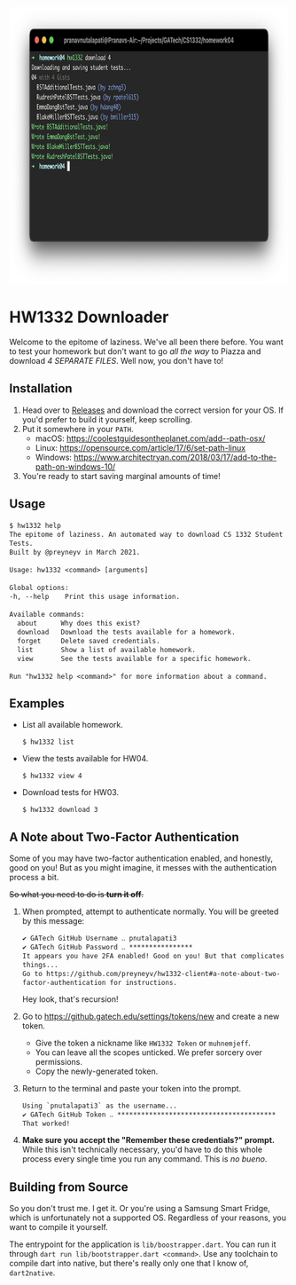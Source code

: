 <p align="center">
  <img height="500" src="images/hero.png">
</p>

# HW1332 Downloader

Welcome to the epitome of laziness. We've all been there before. You want to test your homework but don't want to go *all the way* to Piazza and download *4 SEPARATE FILES*. Well now, you don't have to!

## Installation
1. Head over to [Releases](https://github.com/preyneyv/hw1332-client/releases/latest) and download the correct version for your OS. If you'd prefer to build it yourself, keep scrolling.
2. Put it somewhere in your `PATH`. 
   - macOS: https://coolestguidesontheplanet.com/add--path-osx/
   - Linux: https://opensource.com/article/17/6/set-path-linux
   - Windows: https://www.architectryan.com/2018/03/17/add-to-the-path-on-windows-10/
3. You're ready to start saving marginal amounts of time!

## Usage

```
$ hw1332 help
The epitome of laziness. An automated way to download CS 1332 Student Tests.
Built by @preyneyv in March 2021.

Usage: hw1332 <command> [arguments]

Global options:
-h, --help    Print this usage information.

Available commands:
  about      Why does this exist?
  download   Download the tests available for a homework.
  forget     Delete saved credentials.
  list       Show a list of available homework.
  view       See the tests available for a specific homework.

Run "hw1332 help <command>" for more information about a command.
```

## Examples
- List all available homework.
    ```
    $ hw1332 list
    ```
- View the tests available for HW04.
    ```
    $ hw1332 view 4
    ```
- Download tests for HW03.
    ```
    $ hw1332 download 3
    ```
## A Note about Two-Factor Authentication
Some of you may have two-factor authentication enabled, and honestly, good on you! But as you might imagine, it messes with the authentication process a bit.

~~So what you need to do is **turn it off**.~~ 

1. When prompted, attempt to authenticate normally. You will be greeted by this message:
   ```
   ✔ GATech GitHub Username ‥ pnutalapati3
   ✔ GATech GitHub Password ‥ ****************
   It appears you have 2FA enabled! Good on you! But that complicates things...
   Go to https://github.com/preyneyv/hw1332-client#a-note-about-two-factor-authentication for instructions.
   ```
   Hey look, that's recursion!

2. Go to https://github.gatech.edu/settings/tokens/new and create a new token.
    - Give the token a nickname like `HW1332 Token` or `muhnemjeff`.
    - You can leave all the scopes unticked. We prefer sorcery over permissions.
    - Copy the newly-generated token.
3. Return to the terminal and paste your token into the prompt.
    ```
    Using `pnutalapati3` as the username...
    ✔ GATech GitHub Token ‥ ****************************************
    That worked!
    ```
4. **Make sure you accept the "Remember these credentials?" prompt.** While this isn't technically necessary, you'd have to do this whole process every single time you run any command. This is *no bueno*.

## Building from Source
So you don't trust me. I get it. Or you're using a Samsung Smart Fridge, which is unfortunately not a supported OS. Regardless of your reasons, you want to compile it yourself.

The entrypoint for the application is `lib/boostrapper.dart`. You can run it through `dart run lib/bootstrapper.dart <command>`. Use any toolchain to compile dart into native, but there's really only one that I know of, `dart2native`.